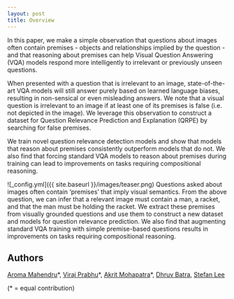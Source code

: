 ```yaml
---
layout: post
title: Overview
---
```


In this paper, we make a simple observation that questions about images often contain premises - objects and relationships implied by the question - and that reasoning about premises can help Visual Question Answering (VQA) models respond more intelligently to irrelevant or previously unseen questions. 

When presented with a question that is irrelevant to an image, state-of-the-art VQA models will still answer purely based on learned language biases, resulting in non-sensical or even misleading answers. We note that a visual question is irrelevant to an image if at least one of its premises is false (i.e. not depicted in the image). We leverage this observation to construct a dataset for Question Relevance Prediction and Explanation (QRPE) by searching for false premises. 

We train novel question relevance detection models and show that models that reason about premises consistently outperform models that do not. We also find that forcing standard VQA models to reason about premises during training can lead to improvements on tasks requiring compositional reasoning.

![_config.yml]({{ site.baseurl }}/images/teaser.png)
Questions asked about images often contain ‘premises’ that imply visual semantics. From the above question, we can infer that a relevant image must contain a man, a racket, and that the man must be holding the racket. We extract these premises from visually grounded questions and use them to construct a new dataset and models for question relevance prediction. We also find that augmenting standard VQA training with simple premise-based questions results in improvements on tasks requiring compositional reasoning.

## Authors

[Aroma Mahendru](https://computing.ece.vt.edu/~aroma/)\*, [Viraj Prabhu](virajprabhu.github.io)\*, [Akrit Mohapatra](https://computing.ece.vt.edu/~akrit/)\*, [Dhruv Batra](https://www.cc.gatech.edu/~dbatra/index.html), [Stefan Lee](https://www.cc.gatech.edu/~slee3191/index.html) 

(* = equal contribution)